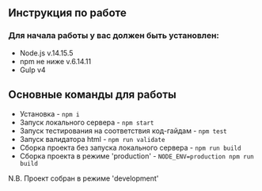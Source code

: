 ## Инструкция по работе
### Для начала работы у вас должен быть установлен:
* Node.js v.14.15.5
* npm не ниже v.6.14.11
* Gulp v4
## Основные команды для работы
* Установка - `npm i`
* Запуск локального сервера - `npm start`
* Запуск тестирования на соответствия код-гайдам - `npm test`
* Запуск валидатора html - `npm run validate`
* Сборка проекта без запуска локального сервера - `npm run build`
* Сборка проекта в режиме 'production' - `NODE_ENV=production npm run build`

N.B. Проект собран в режиме 'development' 
